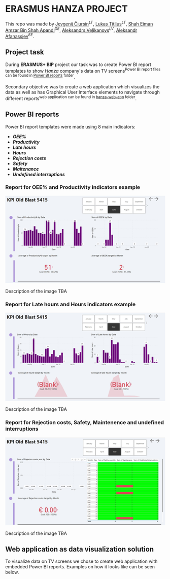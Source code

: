 # ERASMUS HANZA PROJECT
This repo was made by <ins>Jevgenij Čiursin</ins><sup>_LT_</sup>, <ins>Lukas Titlius</ins><sup>_LT_</sup>, <ins>Shah Eiman Amzar Bin Shah Apandi</ins><sup>_DE_</sup>, <ins>Aleksandrs Veļikanovs</ins><sup>_LV_</sup>, <ins>Aleksandr Afanassjev</ins><sup>_EE_</sup>.

## Project task

During **ERASMUS+ BIP** project our task was to create Power BI report templates to show _Hanza_ company's data on TV screens<sup>Power BI report files can be found in [Power BI reports](/Power%20BI%20reports) folder</sup>. 

Secondary objective was to create a web application which visualizes the data as well as has Graphical User Interface elements to navigate through different reports<sup>web application can be found in [hanza-web-app](/hanza-web-app) folder</sup>.

## Power BI reports
Power BI report templates were made using 8 main indicators:
- ***OEE%***
- ***Productivity***
- ***Late hours***
- ***Hours***
- ***Rejection costs***
- ***Safety***
- ***Maitenance***
- ***Undefined interruptions***

### Report for OEE% and Productivity indicators example
![img](/readme-images/OEE%20and%20Productivity.jpg)

Description of the image TBA

### Report for Late hours and Hours indicators example
![img](/readme-images/late%20hours%20and%20hours.jpg)

Description of the image TBA

### Report for Rejection costs, Safety, Maintenence and undefined interruptions
![img](/readme-images/rejection%20costs-safety-maintenence%20and%20undefined%20interruptions.jpg)

Description of the image TBA

## Web application as data visualization solution
To visualize data on TV screens we chose to create web application with embedded Power BI reports. Examples on how it looks like can be seen below.